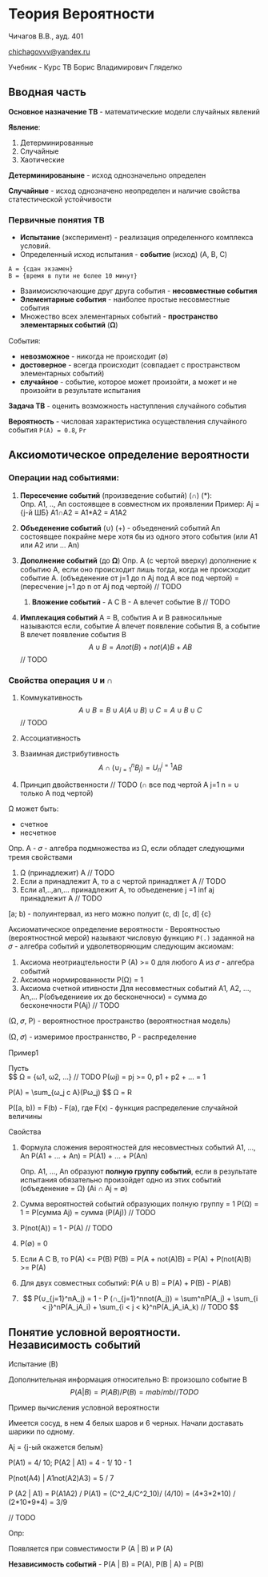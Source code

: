 # Теория Вероятности

Чичагов В.В., ауд. 401

chichagovvv@yandex.ru

Учебник - Курс ТВ Борис Владимирович Гляделко

## Вводная часть

**Основное назначение ТВ** - математические модели случайных явлений

**Явление**:

1. Детерминированные
2. Случайные
3. Хаотические

**Детерминированыне** - исход однозначельно определен

**Случайные** - исход однозначено неопределен и наличие свойства статестической устойчивости

### Первичные понятия ТВ

* **Испытание** (эксперимент) - реализация определенного комплекса условий.
* Определенный исход испытания - **событие** (исход) (A, B, C)

```
A = {сдан экзамен}
B = {время в пути не более 10 минут}
```

* Взаимоисключающие друг друга события - **несовместные события**
* **Элементарные события** - наиболее простые несовместные события 
* Множество всех элементарных событий - **пространство элементарных событий** (𝛀)

События:

* **невозможное** - никогда не происходит (∅)
* **достоверное** - всегда происходит (совпадает с пространством элементарных событий)
* **случайное** - событие, которое может произойти, а может и не произойти в результате испытания

**Задача ТВ** - оценить возможность наступления случайного события

**Вероятность** -  числовая характеристика осуществления случайного события `P(A) = 0.8`, `Pr`

## Аксиомотическое определение вероятности

### Операции над событиями:

1. **Пересечение событий** (произведение событий) (∩) (\*):  
   Опр. A1, .., An состоявщее в совместном их проявлении
   Пример:  Aj = {j-й ШБ}
   A1∩A2 = A1*A2 = A1A2

2. **Объеденение событий** (∪) (+) - объеденений событий An состоявщее покрайне мере хотя бы из одного этого события (или A1 или A2 или ... An)

3. **Дополнение событий** (до 𝛀)
   Опр.  A (с чертой вверху) дополнение к событию A, если оно происходит лишь тогда, когда не происходит событие A.
   (объеденение от j=1 до n Aj под A все под чертой) = (пересчение j=1 до n от Aj под чертой) // TODO

   1. **Вложение событий** - A C B - A влечет событие B // TODO

4. **Имплекация событий** A = B, события A и B равносильные называются если, событие A влечет появление события B, а событие B влечет появление события B
   $$
   A ∪ B = Anot(B) + not(A)B + AB
   $$
   // TODO

### Свойства операция ∪ и ∩

1. Коммукативность
   $$
   A ∪ B = B ∪ A
   (A ∪ B) ∪ C = A ∪ B ∪ C
   $$
   // TODO

2. Ассоциативность

3. Взаимная дистрибутивность
   $$
   A ∩ (∪_{j=1}^nB_j) = U_n^{j=1}AB
   $$

4. Принцип двойственности // TODO
   (∩ все под чертой A j=1 n = ∪ только A под чертой)



Ω может быть:

* счетное
* несчетное

Опр. A - 𝜎 - алгебра подмножества из Ω, если обладет следующими тремя свойствами

1. Ω (принадлежит) A // TODO
2. Если a принадлежит A, то а с чертой принадлжет A // TODO
3. Если a1,..,an,... принадлежит A, то объеденение j =1 inf aj принадлежит A // TODO



[a; b) - полуинтервал, из него можно полуит (c, d) [c, d] {c}

Аксиоматическое определение вероятности - Вероятностью (вероятностной мерой) называют числовую функцию `P(.)` заданной на 𝜎 - алгебра событий и удволетворяющим следующим аксиомам:

1. Аксиома неотриацтельности
   P (A) >= 0 для любого A из 𝜎 - алгебра событий
2. Аксиома нормированности
   P(Ω) = 1
3. Аксиома счетной итивности
   Для несовместных событий A1, A2, ..., An,... P(объедениеие их до бесконечноси) = сумма до бесконечности P(Aj) // TODO

(Ω, 𝜎, P) - вероятностное пространство (вероятностная модель)

(Ω, 𝜎) - измеримое пространнство, P - распределение

Пример1

Пусть  
$$
Ω = {ω1, ω2, ...}
// TODO
P(ωj) = pj >= 0, p1 + p2 + ... = 1

P(A) = \sum_{ω_j с A}(Pω_j)
$$
Ω = R

P([a, b)) = F(b) - F(a), где F(x) -  функция распределение случайной величины

Свойства

1. Формула сложения вероятностей для несовместных событий
   A1, ..., An
   P(A1 + ... + An) = P(A1) + ... + P(An)

   Опр. A1, ..., An образуют **полную группу событий**, если в результате испытания обязательно произойдет одно из этих событий (объеденение = Ω) (Ai ∩ Aj = ∅)

2. Сумма вероятностей событий образующих полную группу = 1
   P(Ω) = 1 = P(сумма Aj) = сумма (P(Aj)) // TODO

3. P(not(A)) = 1 - P(A) // TODO

4. P(∅) = 0

5. Если A C B,  то P(A) <= P(B)
   P(B) = P(A + not(A)B) = P(A) + P(not(A)B) >= P(A)

6. Для двух совместных событий:
   P(A ∪ B) = P(A) + P(B) - P(AB)

7. 
   $$
   P(∪_{j=1}^nA_j) = 1 - P (∩_{j=1}^nnot(A_j)) = \sum^nP(A_j) + \sum_{i < j}^nP(A_jA_i) + \sum_{i < j < k}^nP(A_jA_iA_k) // TODO
   $$


## Понятие условной вероятности. Независимость событий

Испытание (B)

Дополнительная информация относительно B: произошло событие B
$$
P(A | B)  = P(AB) / P(B) = mab / mb // TODO
$$


Пример вычисления условной вероятности

Имеется сосуд, в нем 4 белых шаров и 6 черных. Начали доставать шарики по одному.

Aj = {j-ый окажется белым}

P(A1) = 4/ 10; P(A2 | A1) = 4 - 1/ 10 - 1

P(not(A4) | A1not(A2)A3) = 5 / 7

P (A2 | A1) = P(A1A2) / P(A1) = (C^2_4/C^2_10)/ (4/10) = (4\*3\*2\*10) / (2\*10\*9\*4) = 3/9

// TODO

Опр:

Появляется при совместимости  P (A | B) и P (A)

**Независимость событий** - P(A | B) = P(A), P(B | A)  = P(B)